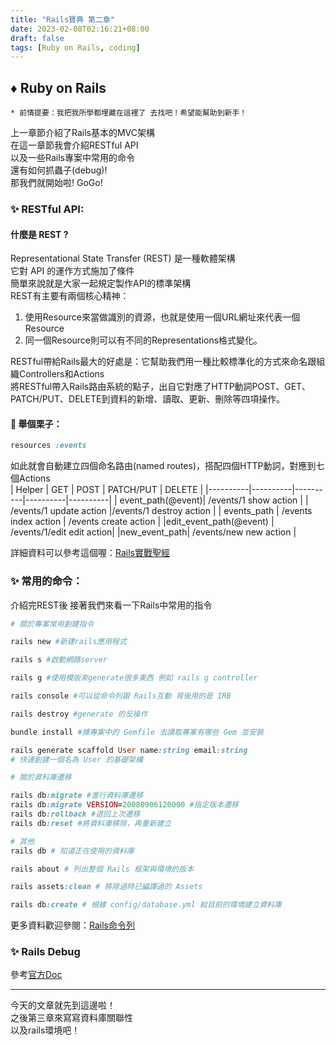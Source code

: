 ```yaml
---
title: "Rails寶典 第二章"
date: 2023-02-08T02:16:21+08:00
draft: false
tags: [Ruby on Rails, coding]
---
```


## ♦️ Ruby on Rails   
`* 前情提要：我把我所學都埋藏在這裡了 去找吧！希望能幫助到新手！ `

上一章節介紹了Rails基本的MVC架構     
在這一章節我會介紹RESTful API     
以及一些Rails專案中常用的命令     
還有如何抓蟲子(debug)!  
那我們就開始啦! GoGo!   
### ✨ RESTful API:
#### 什麼是 REST ?
Representational State Transfer (REST) 是一種軟體架構     
它對 API 的運作方式施加了條件     
簡單來說就是大家一起規定製作API的標準架構   
REST有主要有兩個核心精神：      
1. 使用Resource來當做識別的資源，也就是使用一個URL網址來代表一個Resource      
2. 同一個Resource則可以有不同的Representations格式變化。        

RESTful帶給Rails最大的好處是：它幫助我們用一種比較標準化的方式來命名跟組織Controllers和Actions      
將RESTful帶入Rails路由系統的點子，出自它對應了HTTP動詞POST、GET、PATCH/PUT、DELETE到資料的新增、讀取、更新、刪除等四項操作。    

#### 🌰 舉個栗子：
```ruby
resources :events
``` 
如此就會自動建立四個命名路由(named routes)，搭配四個HTTP動詞，對應到七個Actions       
| Helper | GET | POST | PATCH/PUT | DELETE | 
|----------|----------|----------|----------|----------|
| event_path(@event)| /events/1   show action |    | /events/1  update action |/events/1 destroy action |
| events_path | /events index action |  /events create action |
|edit_event_path(@event) | /events/1/edit edit action|
|new_event_path|	/events/new new action |

詳細資料可以參考這個喔：[Rails實戰聖經](https://ihower.tw/rails/restful.html)

### ✨ 常用的命令：
介紹完REST後 接著我們來看一下Rails中常用的指令 
     
```ruby
# 關於專案常用創建指令

rails new #新建rails應用程式

rails s #啟動網路server

rails g #使用模版來generate很多東西 例如 rails g controller

rails console #可以從命令列跟 Rails互動 背後用的是 IRB

rails destroy #generate 的反操作

bundle install #據專案中的 Gemfile 去讀取專案有哪些 Gem 並安裝

rails generate scaffold User name:string email:string
# 快速創建一個名為 User 的基礎架構
```
```ruby
# 關於資料庫遷移 

rails db:migrate #進行資料庫遷移
rails db:migrate VERSION=20080906120000 #指定版本遷移
rails db:rollback #退回上次遷移
rails db:reset #將資料庫移除，再重新建立
```

```ruby
# 其他
rails db # 知道正在使用的資料庫

rails about # 列出整個 Rails 框架與環境的版本

rails assets:clean # 移除過時已編譯過的 Assets

rails db:create # 根據 config/database.yml 給目前的環境建立資料庫
```
更多資料歡迎參閱：[Rails命令列](https://rails.ruby.tw/command_line.html)
### ✨ Rails Debug
參考[官方Doc](https://rails.ruby.tw/debugging_rails_applications.html)

-------       

今天的文章就先到這邊啦！      
之後第三章來寫寫資料庫關聯性    
以及rails環境吧！


